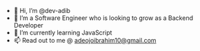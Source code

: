 - 👋 Hi, I’m @dev-adib
- 👀 I’m a Software Engineer who is looking to grow as a Backend Developer
- 🌱 I’m currently learning JavaScript
- 📫 Read out to me @ adeojoibrahim10@gmail.com

<!---
dev-adib/dev-adib is a ✨ special ✨ repository because its `README.md` (this file) appears on your GitHub profile.
You can click the Preview link to take a look at your changes.
--->
